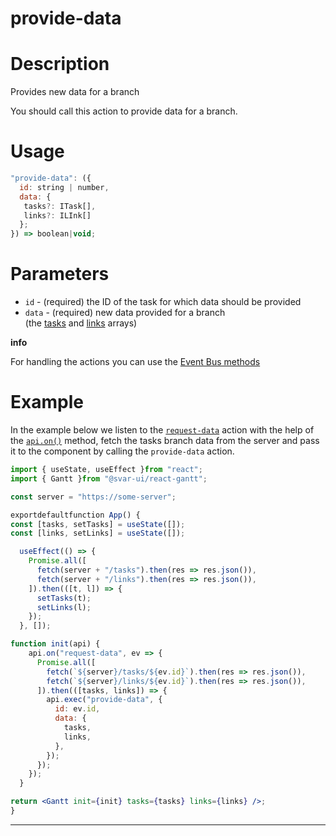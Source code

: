 # provide-data

# **Description**

Provides new data for a branch

You should call this action to provide data for a branch.

# **Usage**

```jsx
"provide-data": ({
  id: string | number,
  data: {
   tasks?: ITask[],
   links?: ILInk[]
  };
}) => boolean|void;

```

# **Parameters**

- `id` - (required) the ID of the task for which data should be provided
- `data` - (required) new data provided for a branch (the [tasks](https://docs.svar.dev/react/gantt/api/properties/tasks) and [links](https://docs.svar.dev/react/gantt/api/properties/links) arrays)

**info**

For handling the actions you can use the [Event Bus methods](https://docs.svar.dev/react/gantt/api/overview/methods_overview)

# **Example**

In the example below we listen to the [`request-data`](https://docs.svar.dev/react/gantt/api/actions/request-data) action with the help of the [`api.on()`](https://docs.svar.dev/react/gantt/api/methods/on) method, fetch the tasks branch data from the server and pass it to the component by calling the `provide-data` action.

```jsx
import { useState, useEffect }from "react";
import { Gantt }from "@svar-ui/react-gantt";

const server = "https://some-server";

exportdefaultfunction App() {
const [tasks, setTasks] = useState([]);
const [links, setLinks] = useState([]);

  useEffect(() => {
    Promise.all([
      fetch(server + "/tasks").then(res => res.json()),
      fetch(server + "/links").then(res => res.json()),
    ]).then(([t, l]) => {
      setTasks(t);
      setLinks(l);
    });
  }, []);

function init(api) {
    api.on("request-data", ev => {
      Promise.all([
        fetch(`${server}/tasks/${ev.id}`).then(res => res.json()),
        fetch(`${server}/links/${ev.id}`).then(res => res.json()),
      ]).then(([tasks, links]) => {
        api.exec("provide-data", {
          id: ev.id,
          data: {
            tasks,
            links,
          },
        });
      });
    });
  }

return <Gantt init={init} tasks={tasks} links={links} />;
}

```

---